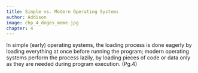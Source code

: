 ```yaml
---
title: Simple vs. Modern Operating Systems
author: Addison
image: chp_4_doges_meme.jpg
chapter: 4
---
```

In simple (early) operating systems, the loading process is done eagerly by loading everything at once before running the program; modern operating systems perform
the process lazily, by loading pieces of code or data only as they are needed during program execution. (Pg.4)